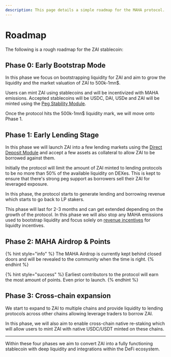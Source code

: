 ```yaml
---
description: This page details a simple roadmap for the MAHA protocol.
---
```


# Roadmap

The following is a rough roadmap for the ZAI stablecoin:&#x20;

## Phase 0: Early Bootstrap Mode

In this phase we focus on bootstrapping liquidity for ZAI and aim to grow the liquidity and the market valuation of ZAI to 500k-1mn$.&#x20;

Users can mint ZAI using stablecoins and will be incentivized with MAHA emissions. Accepted stablecoins will be USDC, DAI, USDe and ZAI will be minted using the [Peg Stability Module](mechanics/peg-mechanics/peg-stablility-module-psm.md).

Once the protocol hits the 500k-1mn$ liquidity mark, we will move onto Phase 1.

## Phase 1: Early Lending Stage

In this phase we will launch ZAI into a few lending markets using the [Direct Deposit Module](mechanics/peg-mechanics/direct-deposit-module-ddm.md) and accept a few assets as collateral to allow ZAI to be borrowed against them.&#x20;

Initially the protocol will limit the amount of ZAI minted to lending protocols to be no more than 50% of the available liquidity on DEXes. This is kept to ensure that there's strong peg support as borrowers sell their ZAI for leveraged exposure.

In this phase, the protocol starts to generate lending and borrowing revenue which starts to go back to LP stakers.

This phase will last for 2-3 months and can get extended depending on the growth of the protocol. In this phase we will also stop any MAHA emissions used to bootstrap liquidity and focus solely on [revenue incentives](governance/revenue-share.md) for liquidty incentives.

## Phase 2: MAHA Airdrop & Points

{% hint style="info" %}
The MAHA Airdrop is currently kept behind closed doors and will be revealed to the community when the time is right.&#x20;
{% endhint %}

{% hint style="success" %}
Earliest contributors to the protocol will earn the most amount of points. Even prior to launch.&#x20;
{% endhint %}

## Phase 3: Cross-chain expansion

We start to expand to ZAI to multiple chains and provide liquidity to lending protocols across other chains allowing leverage traders to borrow ZAI.

In this phase, we will also aim to enable cross-chain native re-staking which will allow users to mint ZAI with native USDC/USDT minted on these chains.

***

Within these four phases we aim to convert ZAI into a fully functioning stablecoin with deep liquidity and integrations within the DeFi ecosystem.
